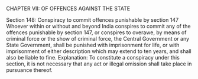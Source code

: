 CHAPTER VII: OF OFFENCES AGAINST THE STATE

Section 148: Conspiracy to commit offences punishable by section 147
Whoever within or without and beyond India conspires to commit any of the offences punishable by section 147, or conspires to overawe, by means of criminal force or the show of criminal force, the Central Government or any State Government, shall be punished with imprisonment for life, or with imprisonment of either description which may extend to ten years, and shall also be liable to fine.
Explanation: To constitute a conspiracy under this section, it is not necessary that any act or illegal omission shall take place in pursuance thereof.

